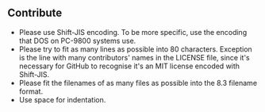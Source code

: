 ## Contribute

  - Please use Shift-JIS encoding. To be more specific, use the encoding that
DOS on PC-9800 systems use.
  - Please try to fit as many lines as possible into 80 characters. Exception is
the line with many contributors' names in the LICENSE file, since it's necessary
for GitHub to recognise it's an MIT license encoded with Shift-JIS.
  - Please fit the filenames of as many files as possible into the 8.3 filename
format.
  - Use space for indentation.
